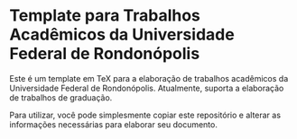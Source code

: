# Template para Trabalhos Acadêmicos da Universidade Federal de Rondonópolis

Este é um template em TeX para a elaboração de trabalhos acadêmicos da Universidade Federal de Rondonópolis. Atualmente, suporta a elaboração de trabalhos de graduação.

Para utilizar, você pode simplesmente copiar este repositório e alterar as informações necessárias para elaborar seu documento.
